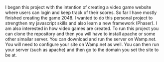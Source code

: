 I began this project with the intention of creating a video game website where users can login and keep track of their scores. 
So far I have mostly finished creating the game 2048.
I wanted to do this personal project to strengthen my javascript skills and also learn a new framework (Phaser). 
I am also interested in how video games are created. 
To run this project you can clone the repository and then you will have to install apache or some other simailar server.
You can download and run the server on Wamp.net. You will need to configure your site on Wamp.net as well. You can then
run your server (such as apache) and then go to the domain you set the site to be at. 
